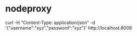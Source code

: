 nodeproxy
=========

curl -H "Content-Type: application/json" -d '{"username":"xyz","password":"xyz"}' http://localhost:8008
